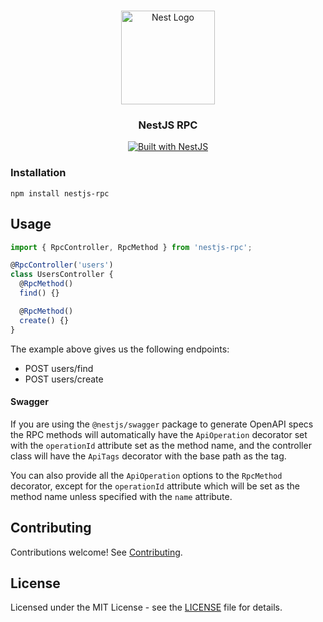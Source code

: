 <h1 align="center"></h1>

<div align="center">
  <a href="http://nestjs.com/" target="_blank">
    <img src="https://nestjs.com/img/logo_text.svg" width="150" alt="Nest Logo" />
  </a>
</div>

<h3 align="center">NestJS RPC</h3>

<div align="center">
  <a href="https://nestjs.com" target="_blank">
    <img src="https://img.shields.io/badge/built%20with-NestJs-red.svg" alt="Built with NestJS">
  </a>
</div>

### Installation

`npm install nestjs-rpc`

## Usage

```typescript
import { RpcController, RpcMethod } from 'nestjs-rpc';

@RpcController('users')
class UsersController {
  @RpcMethod()
  find() {}

  @RpcMethod()
  create() {}
}
```

The example above gives us the following endpoints:

- POST users/find
- POST users/create

#### Swagger

If you are using the `@nestjs/swagger` package to generate OpenAPI specs the RPC methods will automatically have the `ApiOperation` decorator set with the `operationId` attribute set as the method name, and the controller class will have the `ApiTags` decorator with the base path as the tag.

You can also provide all the `ApiOperation` options to the `RpcMethod` decorator, except for the `operationId` attribute which will be set as the method name unless specified with the `name` attribute.

## Contributing

Contributions welcome! See [Contributing](CONTRIBUTING.md).

## License

Licensed under the MIT License - see the [LICENSE](LICENSE) file for details.
